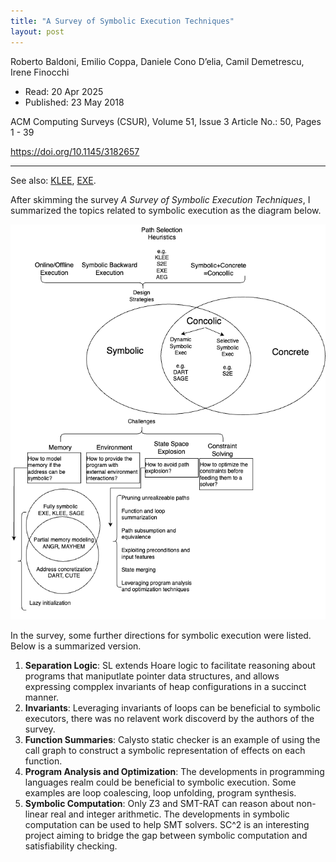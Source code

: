 ```yaml
---
title: "A Survey of Symbolic Execution Techniques"
layout: post
---
```


Roberto Baldoni, Emilio Coppa, Daniele Cono D’elia, Camil Demetrescu, Irene Finocchi

* Read: 20 Apr 2025
* Published: 23 May 2018

ACM Computing Surveys (CSUR), Volume 51, Issue 3
Article No.: 50, Pages 1 - 39

https://doi.org/10.1145/3182657

---

See also: [KLEE](/paper_notes/2025-04-22-KLEE-unassisted-and-automatic-generation-of-high-coverage-tests%20for-complex-systems-programs), [EXE](/paper_notes/2025-04-21-EXE-Automatically-Generating-Inputs-of-Death).

After skimming the survey *A Survey of Symbolic Execution Techniques*, I summarized the topics related to symbolic execution as the diagram below.

![Topics Related to Symbolic Execution](/images/posts/symbolic_execution_index/symbolic_exec.drawio.png)

In the survey, some further directions for symbolic execution were listed. Below is a summarized version.

1. **Separation Logic**: SL extends Hoare logic to facilitate reasoning about programs that maniputlate pointer data structures, and allows expressing compplex invariants of heap configurations in a succinct manner.
2. **Invariants**: Leveraging invariants of loops can be beneficial to symbolic executors, there was no relavent work discoverd by the authors of the survey.
3. **Function Summaries**: Calysto static checker is an example of using the call graph to construct a symbolic representation of effects on each function.
4. **Program Analysis and Optimization**: The developments in programming languages realm could be beneficial to symbolic execution. Some examples are loop coalescing, loop unfolding, program synthesis.
5. **Symbolic Computation**: Only Z3 and SMT-RAT can reason about non-linear real and integer arithmetic. The developments in symbolic computation can be used to help SMT solvers. SC^2 is an interesting project aiming to bridge the gap between symbolic computation and satisfiability checking.

